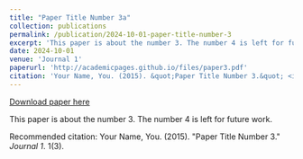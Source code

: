 ```yaml
---
title: "Paper Title Number 3a"
collection: publications
permalink: /publication/2024-10-01-paper-title-number-3
excerpt: 'This paper is about the number 3. The number 4 is left for future work.'
date: 2024-10-01
venue: 'Journal 1'
paperurl: 'http://academicpages.github.io/files/paper3.pdf'
citation: 'Your Name, You. (2015). &quot;Paper Title Number 3.&quot; <i>Journal 1</i>. 1(3).'
---
```


<a href='http://academicpages.github.io/files/paper3.pdf'>Download paper here</a>

This paper is about the number 3. The number 4 is left for future work.

Recommended citation: Your Name, You. (2015). "Paper Title Number 3." <i>Journal 1</i>. 1(3).